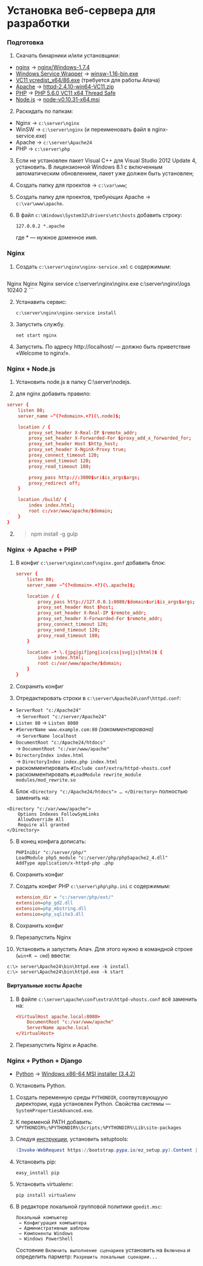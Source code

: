 Установка веб-сервера для разработки
====================================

<!--
В настоящем руководстве кратко описан процесс установки веб-сервера
для разработки на Windows 8.1. Однако инструкция применима также
и к ранним версиями Windows.

Это руководство охватывает только мой круг интересов, не претендует
на универсальность и может оказаться бесполезным для других людей.

Опущены нюансы типа «можно использовать свой путь, ip, разрядность» и тому подобные.

nginx + apache (для старых проектов) + node.js (не готово) + python2/Django (не готово)

### Системные требования
+ Windows 7 SP1
+ Windows 8 / 8.1
+ Windows Vista SP2
+ Windows Server 2008 R2 SP1
+ Windows Server 2012 / R2
-->

### Подготовка
1. Скачать бинарники и/или установщики:
  + [nginx][nginx] → [nginx/Windows-1.7.4][nginx-file]
  + [Windows Service Wrapper][wsw] → [winsw-1.16-bin.exe][wsw-file]
  + [VC11 vcredist_x64/86.exe][02] (требуется для работы Апача)
  + [Apache][03] → [httpd-2.4.10-win64-VC11.zip][04]
  + [PHP][05] → [PHP 5.6.0 VC11 x64 Thread Safe][06]
  + [Node.js][09] → [node-v0.10.31-x64.msi][010]

[nginx]: http://nginx.org/ru/download.html "nginx"
[nginx-file]: http://nginx.org/download/nginx-1.7.4.zip
[wsw]: https://github.com/kohsuke/winsw
[wsw-file]: http://repo.jenkins-ci.org/releases/com/sun/winsw/winsw/1.16/winsw-1.16-bin.exe
[02]: http://www.microsoft.com/en-us/download/details.aspx?id=30679 "VC11"
[03]: http://www.apachelounge.com/download
[04]: http://www.apachelounge.com/download/VC11/binaries/httpd-2.4.10-win64-VC11.zip
[05]: http://windows.php.net/download/
[06]: http://windows.php.net/downloads/releases/php-5.6.0-Win32-VC11-x64.zip
[09]: http://nodejs.org/download/
[010]: http://nodejs.org/dist/v0.10.31/x64/node-v0.10.31-x64.msi

2. Раскидать по папкам:
  + Nginx → `c:\server\nginx`
  + WinSW → `c:\server\nginx` (и переименовать файл в nginx-service.exe)
  + Apache → `c:\server\Apache24`
  + PHP → `c:\server\php`

3. Если не установлен пакет Visual C++ для Visual Studio 2012 Update 4,
    установить. В лицензионной Windows 8.1 с включенным автоматическим
    обновлением, пакет уже должен быть установлен;

4. Создать папку для проектов → `c:\var\www`;

4. Создать папку для проектов, требующих Apache → `c:\var\www\apache`.

5. В файл `c:\Windows\System32\drivers\etc\hosts` добавить строку:
    ```
    127.0.0.2 *.apache
    ```
    где * — нужное доменное имя.

### Nginx
1. Создать `c:\server\nginx\nginx-service.xml` с содержимым:
    ```xml
<service>
    <id>Nginx</id>
    <name>Nginx</name>
    <description>Nginx service</description>
    <executable>c:\server\nginx\nginx.exe</executable>
    <logpath>c:\server\nginx\logs</logpath>
    <log mode="roll-by-size">
        <sizeThreshold>10240</sizeThreshold>
        <keepFiles>2</keepFiles>
    </log>
    <startargument></startargument>
</service>
    ```

2. Устанавить сервис:
    ```
    c:\server\nginx\nginx-service install
    ```

3. Запустить службу.
    ```
    net start nginx
    ```

4. Запустить. По адресу http://localhost/ — должно быть приветствие «Welcome to nginx!».


### Nginx + Node.js
1. Установить node.js в папку C:\server\nodejs.

2. для nginx добавить правило:
```conf
server {
    listen 80;
    server_name ~^(?<domain>.+?)(\.node)$;

    location / {
        proxy_set_header X-Real-IP $remote_addr;
        proxy_set_header X-Forwarded-For $proxy_add_x_forwarded_for;
        proxy_set_header Host $http_host;
        proxy_set_header X-NginX-Proxy true;
        proxy_connect_timeout 120;
        proxy_send_timeout 120;
        proxy_read_timeout 180;

        proxy_pass http://:3000$uri$is_args$args;
        proxy_redirect off;
    }

    location /build/ {
        index index.html;
        root c:/var/www/apache/$domain;
    }
}
```

2. > npm install -g gulp

<!--
2. > npm install -g winser

3. Чтобы создать сервис, в папке с проектом: > winser -i
   всё что нужно сервис возьмёт из package.json
-->


### Nginx → Apache + PHP
1. В конфиг `c:\server\nginx\conf\nginx.gonf` добавить блок:
    ```conf
    server {
        listen 80;
        server_name ~^(?<domain>.+?)(\.apache)$;

        location / {
            proxy_pass http://127.0.0.1:8080/$domain$uri$is_args$args;
            proxy_set_header Host $host;
            proxy_set_header X-Real-IP $remote_addr;
            proxy_set_header X-Forwarded-For $remote_addr;
            proxy_connect_timeout 120;
            proxy_send_timeout 120;
            proxy_read_timeout 180;
        }

        location ~* \.(jpg|gif|png|ico|css|svg|js|html)$ {
            index index.html;
            root c:/var/www/apache/$domain;
        }
    }
    ```

2. Сохранить конфиг

3. Отредактировать строки в `c:\server\Apache24\conf\httpd.conf`:
  + `ServerRoot "c:/Apache24"`<br />→ `ServerRoot "c:/server/Apache24"`
  + `Listen 80` → `Listen 8080`
  + `#ServerName www.example.com:80` *(закомментирована)*<br />→ `ServerName localhost`
  + `DocumentRoot "c:/Apache24/htdocs"`<br />→ `DocumentRoot "c:/var/www/apache"`
  + `DirectoryIndex index.html`<br />→ `DirectoryIndex index.php index.html`
  + раскомментировать `#Include conf/extra/httpd-vhosts.conf`
  + раскомментировать `#LoadModule rewrite_module modules/mod_rewrite.so`

4. Блок `<Directory "c:/Apache24/htdocs"> … </Directory>` полностью заменить на:
```ApacheConf
<Directory "c:/var/www/apache">
    Options Indexes FollowSymLinks
    AllowOverride All
    Require all granted
</Directory>
```
5. В конец конфига дописать:
   ```
   PHPIniDir "c:/server/php/"
   LoadModule php5_module "c:/server/php/php5apache2_4.dll"
   AddType application/x-httpd-php .php
   ```

6. Сохранить конфиг

7. Создать конфиг PHP `c:\server\php\php.ini` с содержимым:
    ```ini
    extension_dir = "c:/server/php/ext/"
    extension=php_gd2.dll
    extension=php_mbstring.dll
    extension=php_sqlite3.dll
    ```

8. Сохранить конфиг

9. Перезапустить Nginx

10. Установить и запустить Апач. Для этого нужно в командной строке (`win+R → cmd`) ввести:
```
c:\> server\Apache24\bin\httpd.exe -k install
c:\> server\Apache24\bin\httpd.exe -k start
```

#### Виртуальные хосты Apache
1. В файле `c:\server\apache\conf\extra\httpd-vhosts.conf` всё заменить на:
    ```conf
    <VirtualHost apache.local:8080>
        DocumentRoot "c:/var/www/apache"
        ServerName apache.local
    </VirtualHost>
    ```

2. Перезапустить Nginx и Apache.


### Nginx + Python + Django
<!--  + [Python][python] → [Windows X86-64 MSI Installer (2.7.9)][python-file]-->
  + [Python][python] → [Windows x86-64 MSI installer (3.4.2)][python-file]

[python]: http://www.python.org/downloads/
<!--[python-file]: https://www.python.org/ftp/python/2.7.9/python-2.7.9.amd64.msi-->
[python-file]: https://www.python.org/ftp/python/3.4.2/python-3.4.2.amd64.msi

0. Установить Python.

0. Создать переменную среды `PYTHONDIR`, соотвутсвующуую директории, куда установлен Python.
   Свойства системы — `SystemPropertiesAdvanced.exe`.

0. К переменой PATH добавить:
    `%PYTHONDIR%;%PYTHONDIR%\Scripts;%PYTHONDIR%\Lib\site-packages`

0. Следуя [инструкции](https://pypi.python.org/pypi/setuptools#windows-powershell-3-or-later),
   установить setuptools:
    ```powershell
    (Invoke-WebRequest https://bootstrap.pypa.io/ez_setup.py).Content | python -
    ```

0. Установить pip:
    ```
    easy_install pip
    ```

0. Установить virtualenv:
    ```
    pip install virtualenv
    ```

0. В редакторе локальной групповой политики `gpedit.msc`:
    ```
    Локальный компьютер
     → Конфигурация компьютера
     → Административные шаблоны
     → Компоненты Windows
     → Windows PowerShell
    ```
   Состояние `Включить выполнение сценариев` установить на `Включена`
   и определить парметр: `Разрешить локальные сценарии...`


<!--![alt text](/path/to/img.jpg "Title") -->
